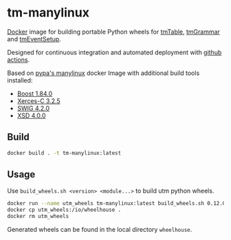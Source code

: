 # tm-manylinux

[Docker](https://www.docker.com/) image for building portable Python wheels for
[tmTable](https://github.com/cms-l1-globaltrigger/tm-table),
[tmGrammar](https://github.com/cms-l1-globaltrigger/tm-grammar) and
[tmEventSetup](https://github.com/cms-l1-globaltrigger/tm-eventsetup).

Designed for continuous integration and automated deployment with
[github actions](https://github.com/features/actions).

Based on [pypa's manylinux](https://github.com/pypa/manylinux) docker Image with
additional build tools installed:
 * [Boost 1.84.0](https://www.boost.org/)
 * [Xerces-C 3.2.5](https://xerces.apache.org/xerces-c/)
 * [SWIG 4.2.0](http://www.swig.org/)
 * [XSD 4.0.0](https://codesynthesis.com/products/xsd/)

## Build

```bash
docker build . -t tm-manylinux:latest
```

## Usage

Use `build_wheels.sh <version> <module...>` to build utm python wheels.

```bash
docker run --name utm_wheels tm-manylinux:latest build_wheels.sh 0.12.0 tm-grammar tm-table tm-eventsetup
docker cp utm_wheels:/io/wheelhouse .
docker rm utm_wheels
```

Generated wheels can be found in the local directory `wheelhouse`.
